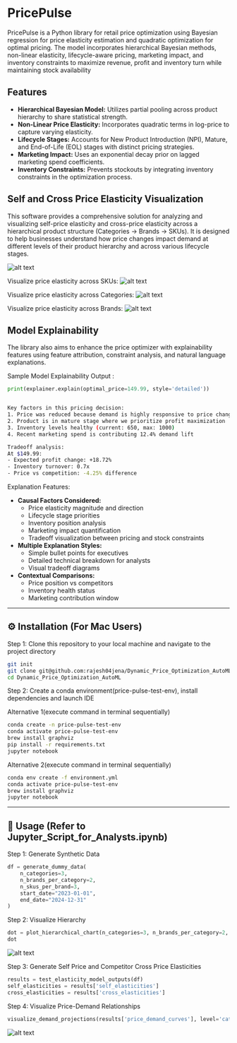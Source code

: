 # PricePulse

PricePulse is a Python library for retail price optimization using Bayesian regression for price elasticity estimation and quadratic optimization for optimal pricing. The model incorporates hierarchical Bayesian methods, non-linear elasticity, lifecycle-aware pricing, marketing impact, and inventory constraints to maximize revenue, profit and inventory turn while maintaining stock availability

## Features

- **Hierarchical Bayesian Model:** Utilizes partial pooling across product hierarchy to share statistical strength.
- **Non-Linear Price Elasticity:** Incorporates quadratic terms in log-price to capture varying elasticity.
- **Lifecycle Stages:** Accounts for New Product Introduction (NPI), Mature, and End-of-Life (EOL) stages with distinct pricing strategies.
- **Marketing Impact:** Uses an exponential decay prior on lagged marketing spend coefficients.
- **Inventory Constraints:** Prevents stockouts by integrating inventory constraints in the optimization process.

## Self and Cross Price Elasticity Visualization

This software provides a comprehensive solution for analyzing and visualizing self-price elasticity and cross-price elasticity across a hierarchical product structure (Categories → Brands → SKUs). It is designed to help businesses understand how price changes impact demand at different levels of their product hierarchy and across various lifecycle stages.

![alt text](109D0BF1-6590-4D46-8F42-E4C4DEE6E78D.jpeg)

Visualize price elasticity across SKUs:
![alt text](0FB52DFC-BBE3-41E0-A2C7-B8C2763C7335.jpeg)

Visualize price elasticity across Categories:
![alt text](3C8722F8-6901-4BA7-BE95-B8FC8B5184D4.jpeg)

Visualize price elasticity across Brands:
![alt text](C3A5F0BF-B6D3-481D-9A0C-938EAE63C95F.jpeg)


## Model Explainability

The library also aims to enhance the price optimizer with explainability features using feature attribution, constraint analysis, and natural language explanations. 

Sample Model Explainability Output :

```python
print(explainer.explain(optimal_price=149.99, style='detailed'))

```

```sh

Key factors in this pricing decision:
1. Price was reduced because demand is highly responsive to price changes (-1.82 elasticity)
2. Product is in mature stage where we prioritize profit maximization
3. Inventory levels healthy (current: 650, max: 1000)
4. Recent marketing spend is contributing 12.4% demand lift

Tradeoff analysis:
At $149.99: 
- Expected profit change: +18.72%
- Inventory turnover: 0.7x
- Price vs competition: -4.25% difference
```


Explanation Features:
- **Causal Factors Considered:**
  - Price elasticity magnitude and direction
  - Lifecycle stage priorities
  - Inventory position analysis
  - Marketing impact quantification
  - Tradeoff visualization between pricing and stock constraints
- **Multiple Explanation Styles:**
  - Simple bullet points for executives
  - Detailed technical breakdown for analysts
  - Visual tradeoff diagrams
- **Contextual Comparisons:**
  - Price position vs competitors
  - Inventory health status
  - Marketing contribution window


---

## ⚙️ Installation  (For Mac Users)


Step 1: Clone this repository to your local machine and navigate to the project directory

```sh
git init
git clone git@github.com:rajesh04jena/Dynamic_Price_Optimization_AutoML.git
cd Dynamic_Price_Optimization_AutoML
```

Step 2: Create a conda environment(price-pulse-test-env), install dependencies and launch IDE

Alternative 1(execute command in terminal sequentially)

```sh
conda create -n price-pulse-test-env
conda activate price-pulse-test-env
brew install graphviz
pip install -r requirements.txt
jupyter notebook
```

Alternative 2(execute command in terminal sequentially)

```sh
conda env create -f environment.yml
conda activate price-pulse-test-env
brew install graphviz
jupyter notebook
```

---

## 📌 Usage (Refer to Jupyter_Script_for_Analysts.ipynb)

Step 1: Generate Synthetic Data
```python
df = generate_dummy_data(
    n_categories=3,
    n_brands_per_category=2,
    n_skus_per_brand=3,
    start_date="2023-01-01",
    end_date="2024-12-31"
)
```

Step 2: Visualize Hierarchy
```python
dot = plot_hierarchical_chart(n_categories=3, n_brands_per_category=2, n_skus_per_brand=3)
dot
```
![alt text](109D0BF1-6590-4D46-8F42-E4C4DEE6E78D.jpeg)

Step 3: Generate Self Price and Competitor Cross Price Elasticities

```python
results = test_elasticity_model_outputs(df)
self_elasticities = results['self_elasticities']
cross_elasticities = results['cross_elasticities']
```

Step 4: Visualize Price-Demand Relationships

```python
visualize_demand_projections(results['price_demand_curves'], level='category', item_id=0)
```
![alt text](0FB52DFC-BBE3-41E0-A2C7-B8C2763C7335.jpeg)
